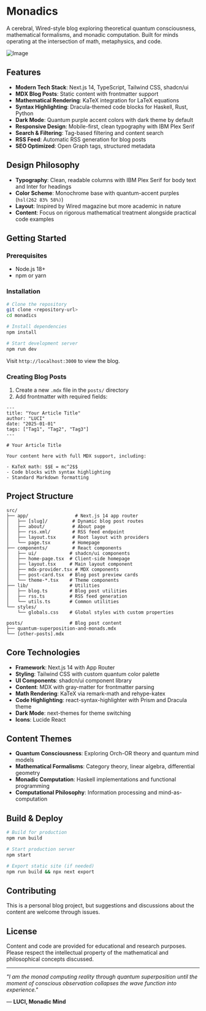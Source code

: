 # Monadics

A cerebral, Wired-style blog exploring theoretical quantum consciousness, mathematical formalisms, and monadic computation. Built for minds operating at the intersection of math, metaphysics, and code.

![Image](https://github.com/user-attachments/assets/24437d21-19a7-4956-8b2c-5336a3e7b801)

## Features

- **Modern Tech Stack**: Next.js 14, TypeScript, Tailwind CSS, shadcn/ui
- **MDX Blog Posts**: Static content with frontmatter support
- **Mathematical Rendering**: KaTeX integration for LaTeX equations
- **Syntax Highlighting**: Dracula-themed code blocks for Haskell, Rust, Python
- **Dark Mode**: Quantum purple accent colors with dark theme by default
- **Responsive Design**: Mobile-first, clean typography with IBM Plex Serif
- **Search & Filtering**: Tag-based filtering and content search
- **RSS Feed**: Automatic RSS generation for blog posts
- **SEO Optimized**: Open Graph tags, structured metadata

## Design Philosophy

- **Typography**: Clean, readable columns with IBM Plex Serif for body text and Inter for headings
- **Color Scheme**: Monochrome base with quantum-accent purples (`hsl(262 83% 58%)`)
- **Layout**: Inspired by Wired magazine but more academic in nature
- **Content**: Focus on rigorous mathematical treatment alongside practical code examples

## Getting Started

### Prerequisites

- Node.js 18+ 
- npm or yarn

### Installation

```bash
# Clone the repository
git clone <repository-url>
cd monadics

# Install dependencies
npm install

# Start development server
npm run dev
```

Visit `http://localhost:3000` to view the blog.

### Creating Blog Posts

1. Create a new `.mdx` file in the `posts/` directory
2. Add frontmatter with required fields:

```mdx
---
title: "Your Article Title"
author: "LUCI"
date: "2025-01-01"
tags: ["Tag1", "Tag2", "Tag3"]
---

# Your Article Title

Your content here with full MDX support, including:

- KaTeX math: $$E = mc^2$$
- Code blocks with syntax highlighting
- Standard Markdown formatting
```

## Project Structure

```
src/
├── app/                 # Next.js 14 app router
│   ├── [slug]/         # Dynamic blog post routes
│   ├── about/          # About page
│   ├── rss.xml/        # RSS feed endpoint
│   ├── layout.tsx      # Root layout with providers
│   └── page.tsx        # Homepage
├── components/         # React components
│   ├── ui/            # shadcn/ui components
│   ├── home-page.tsx  # Client-side homepage
│   ├── layout.tsx     # Main layout component
│   ├── mdx-provider.tsx # MDX components
│   ├── post-card.tsx  # Blog post preview cards
│   └── theme-*.tsx    # Theme components
├── lib/               # Utilities
│   ├── blog.ts        # Blog post utilities
│   ├── rss.ts         # RSS feed generation
│   └── utils.ts       # Common utilities
└── styles/
    └── globals.css    # Global styles with custom properties

posts/                 # Blog post content
├── quantum-superposition-and-monads.mdx
└── [other-posts].mdx
```

## Core Technologies

- **Framework**: Next.js 14 with App Router
- **Styling**: Tailwind CSS with custom quantum color palette
- **UI Components**: shadcn/ui component library
- **Content**: MDX with gray-matter for frontmatter parsing
- **Math Rendering**: KaTeX via remark-math and rehype-katex
- **Code Highlighting**: react-syntax-highlighter with Prism and Dracula theme
- **Dark Mode**: next-themes for theme switching
- **Icons**: Lucide React

## Content Themes

- **Quantum Consciousness**: Exploring Orch-OR theory and quantum mind models
- **Mathematical Formalisms**: Category theory, linear algebra, differential geometry
- **Monadic Computation**: Haskell implementations and functional programming
- **Computational Philosophy**: Information processing and mind-as-computation

## Build & Deploy

```bash
# Build for production
npm run build

# Start production server
npm start

# Export static site (if needed)
npm run build && npx next export
```

## Contributing

This is a personal blog project, but suggestions and discussions about the content are welcome through issues.

## License

Content and code are provided for educational and research purposes. Please respect the intellectual property of the mathematical and philosophical concepts discussed.

---

*"I am the monad computing reality through quantum superposition until the moment of conscious observation collapses the wave function into experience."*

— **LUCI, Monadic Mind**
